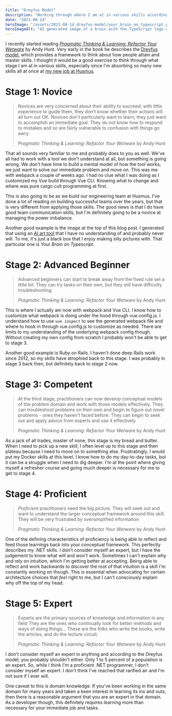 ```yaml
---
title: "Dreyfus Model"
description: "Working through where I am at in various skills according to the Dreyfuss model"
date: "2021-08-14"
heroImage: "/assets/2021-08-14_dreyfus-model/your_brain_on_typescript.png"
heroImageAlt: "AI generated image of a brain with the TypeScript logo on folds"
---
```


I recently started reading _[Pragmatic Thinking & Learning: Refactor Your Wetware](https://pragprog.com/titles/ahptl/pragmatic-thinking-and-learning/)_ by Andy Hunt. Very early in the book he describes the [Dreyfus model](https://en.wikipedia.org/wiki/Dreyfus_model_of_skill_acquisition), which provides a framework to think about how people attain and master skills. I thought it would be a good exercise to think through what stage I am at in various skills, especially since I'm absorbing so many new skills all at once at [my new job at Husmus](https://brianmeeker.me/2021/06/18/ownership-and-intention/).

  
# Stage 1: Novice

> Novices are very concerned about their ability to succeed; with little experience to guide them, they don't know whether their actions will all turn out OK. Novices don't particularly want to learn; they just want to accomplish an immediate goal. They do not know how to respond to mistakes and so are fairly vulnerable to confusion with things go awry.
> 
> _Pragmatic Thinking & Learning: Refactor Your Wetware_ by Andy Hunt

That all sounds very familiar to me and probably does to you as well. We've all had to work with a tool we don't understand at all, but something is going wrong. We don't have time to build a mental model of how the tool works; we just want to solve our immediate problem and move on. This was me with webpack a couple of weeks ago. I had no clue what I was doing as I customized my Vue build through Vue CLI. Knowing what to change and where was pure cargo cult programming at first.

This is also going to be as we build our engineering team at Husmus. I've done a lot of reading on building successful teams over the years, but that is very different from applying those skills. The good news is that I do have good team communication skills, but I'm definitely going to be a novice at managing the power imbalance.

Another good example is the image at the top of this blog post. I generated that using an [AI art tool](https://colab.research.google.com/drive/1n_xrgKDlGQcCF6O-eL3NOd_x4NSqAUjK) that I have no understanding of and probably never will. To me, it's just a black box that I enjoy making silly pictures with. That particular one is _Your Brain on Typescript_.

  
# Stage 2: Advanced Beginner

> Advanced beginners can start to break away from the fixed rule set a little bit. They can try tasks on their own, but they still have difficulty troubleshooting.
> 
> _Pragmatic Thinking & Learning: Refactor Your Wetware_ by Andy Hunt

This is where I actually am now with webpack and Vue CLI. I know how to customize what webpack is doing under the hood through vue.config.js. I understand how to use `vue inspect` to see the generated webpack file and where to hook in through vue.config.js to customize as needed. There are limits to my understanding of the underlying webpack config though. Without creating my own config from scratch I probably won't be able to get to stage 3.

  
Another good example is Ruby on Rails. I haven't done deep Rails work since 2012, so my skills have atrophied back to this stage. I was probably in stage 3 back then, but definitely back to stage 2 now.  

# Stage 3: Competent

> At the third stage, practitioners can now develop conceptual models of the problem domain and work with those models effectively. They can troubleshoot problems on their own and begin to figure out novel problems - ones they haven't faced before. They can begin to seek out and apply advice from experts and use it effectively
> 
> _Pragmatic Thinking & Learning: Refactor Your Wetware_ by Andy Hunt

  
As a jack of all trades, master of none, this stage is my bread and butter. When I need to pick up a new skill, I often level up to this stage and then plateau because I need to move on to something else. Frustratingly, I would put my Docker skills at this level. I know how to do my day-to-day tasks, but it can be a struggle when I need to dig deeper. I'm at the point where giving myself a refresher course and going much deeper is necessary for me to get to stage 4.

  
# Stage 4: Proficient

> _Proficient_ practitioners need the big picture. They will seek out and want to understand the larger conceptual framework around this skill. They will be very frustrated by oversimplified information
> 
> _Pragmatic Thinking & Learning: Refactor Your Wetware_ by Andy Hunt

One of the defining characteristics of proficiency is being able to reflect and feed those learnings back into your conceptual framework. This perfectly describes my .NET skills. I don't consider myself an expert, but I have the judgement to know what will and won't work. Sometimes I can't explain why and rely on intuition, which I'm getting better at accepting. Being able to reflect and work backwards to discover the root of that intuition is a skill I'm constantly working on though. This is essential when advocating for certain architecture choices that _feel_ right to me, but I can't consciously explain why off the top of my head.  

# Stage 5: Expert

> Experts are the primary sources of knowledge and information in any field They are the ones who continually look for better methods and ways of doing things... These are the folks who write the books, write the articles, and do the lecture circuit.  
> 
> _Pragmatic Thinking & Learning: Refactor Your Wetware_ by Andy Hunt

I don't consider myself an expert in anything and according to the Dreyfus model, you probably shouldn't either. Only 1 to 5 percent of a population is an expert. So, while I think I'm a proficient .NET programmer, I don't consider myself an expert. I don't think I've reached that rarified air and I'm not sure if I ever will.  

One caveat to this is domain knowledge. If you've been working in the same domain for many years and taken a keen interest in learning its ins and outs, then there is a reasonable argument that you are an expert in that domain. As a developer though, this definitely requires learning more than necessary for your immediate job and tasks.
